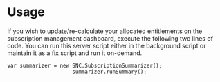 # Usage
If you wish to update/re-calculate your allocated entitlements on the subscription management dashboard, execute the following two lines of code. You can run this server script either in the background script or maintain it as a fix script and run it on-demand.

```
var summarizer = new SNC.SubscriptionSummarizer();
		             summarizer.runSummary();
```
